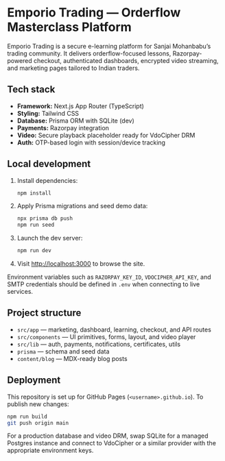 # Emporio Trading — Orderflow Masterclass Platform

Emporio Trading is a secure e-learning platform for Sanjai Mohanbabu’s trading community. It delivers orderflow-focused lessons, Razorpay-powered checkout, authenticated dashboards, encrypted video streaming, and marketing pages tailored to Indian traders.

## Tech stack
- **Framework:** Next.js App Router (TypeScript)
- **Styling:** Tailwind CSS
- **Database:** Prisma ORM with SQLite (dev)
- **Payments:** Razorpay integration
- **Video:** Secure playback placeholder ready for VdoCipher DRM
- **Auth:** OTP-based login with session/device tracking

## Local development
1. Install dependencies:
	```bash
	npm install
	```
2. Apply Prisma migrations and seed demo data:
	```bash
	npx prisma db push
	npm run seed
	```
3. Launch the dev server:
	```bash
	npm run dev
	```
4. Visit [http://localhost:3000](http://localhost:3000) to browse the site.

Environment variables such as `RAZORPAY_KEY_ID`, `VDOCIPHER_API_KEY`, and SMTP credentials should be defined in `.env` when connecting to live services.

## Project structure
- `src/app` — marketing, dashboard, learning, checkout, and API routes
- `src/components` — UI primitives, forms, layout, and video player
- `src/lib` — auth, payments, notifications, certificates, utils
- `prisma` — schema and seed data
- `content/blog` — MDX-ready blog posts

## Deployment
This repository is set up for GitHub Pages (`<username>.github.io`). To publish new changes:
```bash
npm run build
git push origin main
```

For a production database and video DRM, swap SQLite for a managed Postgres instance and connect to VdoCipher or a similar provider with the appropriate environment keys.
